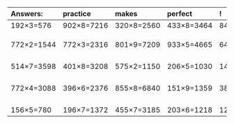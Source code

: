 | Answers: | practice | makes | perfect | ! |
| :--- | :--- | :--- | :--- | :--- |
| 192×3=576 | 902×8=7216 | 320×8=2560 | 433×8=3464 | 842×5=4210 | 
|   |   |   |   |   | 
|   |   |   |   |   | 
|   |   |   |   |   | 
| 772×2=1544 | 772×3=2316 | 801×9=7209 | 933×5=4665 | 640×9=5760 | 
|   |   |   |   |   | 
|   |   |   |   |   | 
|   |   |   |   |   | 
|   |   |   |   |   | 
| 514×7=3598 | 401×8=3208 | 575×2=1150 | 206×5=1030 | 149×8=1192 | 
|   |   |   |   |   | 
|   |   |   |   |   | 
|   |   |   |   |   | 
|   |   |   |   |   | 
| 772×4=3088 | 396×6=2376 | 855×8=6840 | 151×9=1359 | 389×3=1167 | 
|   |   |   |   |   | 
|   |   |   |   |   | 
|   |   |   |   |   | 
|   |   |   |   |   | 
| 156×5=780 | 196×7=1372 | 455×7=3185 | 203×6=1218 | 123×2=246 | 

